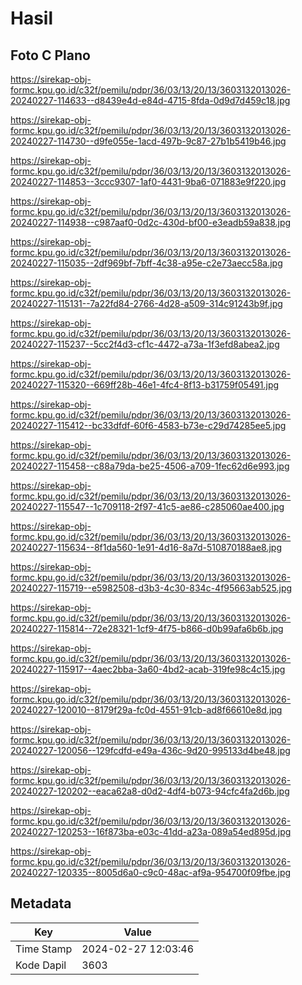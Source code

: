 # Hasil

## Foto C Plano

https://sirekap-obj-formc.kpu.go.id/c32f/pemilu/pdpr/36/03/13/20/13/3603132013026-20240227-114633--d8439e4d-e84d-4715-8fda-0d9d7d459c18.jpg

https://sirekap-obj-formc.kpu.go.id/c32f/pemilu/pdpr/36/03/13/20/13/3603132013026-20240227-114730--d9fe055e-1acd-497b-9c87-27b1b5419b46.jpg

https://sirekap-obj-formc.kpu.go.id/c32f/pemilu/pdpr/36/03/13/20/13/3603132013026-20240227-114853--3ccc9307-1af0-4431-9ba6-071883e9f220.jpg

https://sirekap-obj-formc.kpu.go.id/c32f/pemilu/pdpr/36/03/13/20/13/3603132013026-20240227-114938--c987aaf0-0d2c-430d-bf00-e3eadb59a838.jpg

https://sirekap-obj-formc.kpu.go.id/c32f/pemilu/pdpr/36/03/13/20/13/3603132013026-20240227-115035--2df969bf-7bff-4c38-a95e-c2e73aecc58a.jpg

https://sirekap-obj-formc.kpu.go.id/c32f/pemilu/pdpr/36/03/13/20/13/3603132013026-20240227-115131--7a22fd84-2766-4d28-a509-314c91243b9f.jpg

https://sirekap-obj-formc.kpu.go.id/c32f/pemilu/pdpr/36/03/13/20/13/3603132013026-20240227-115237--5cc2f4d3-cf1c-4472-a73a-1f3efd8abea2.jpg

https://sirekap-obj-formc.kpu.go.id/c32f/pemilu/pdpr/36/03/13/20/13/3603132013026-20240227-115320--669ff28b-46e1-4fc4-8f13-b31759f05491.jpg

https://sirekap-obj-formc.kpu.go.id/c32f/pemilu/pdpr/36/03/13/20/13/3603132013026-20240227-115412--bc33dfdf-60f6-4583-b73e-c29d74285ee5.jpg

https://sirekap-obj-formc.kpu.go.id/c32f/pemilu/pdpr/36/03/13/20/13/3603132013026-20240227-115458--c88a79da-be25-4506-a709-1fec62d6e993.jpg

https://sirekap-obj-formc.kpu.go.id/c32f/pemilu/pdpr/36/03/13/20/13/3603132013026-20240227-115547--1c709118-2f97-41c5-ae86-c285060ae400.jpg

https://sirekap-obj-formc.kpu.go.id/c32f/pemilu/pdpr/36/03/13/20/13/3603132013026-20240227-115634--8f1da560-1e91-4d16-8a7d-510870188ae8.jpg

https://sirekap-obj-formc.kpu.go.id/c32f/pemilu/pdpr/36/03/13/20/13/3603132013026-20240227-115719--e5982508-d3b3-4c30-834c-4f95663ab525.jpg

https://sirekap-obj-formc.kpu.go.id/c32f/pemilu/pdpr/36/03/13/20/13/3603132013026-20240227-115814--72e28321-1cf9-4f75-b866-d0b99afa6b6b.jpg

https://sirekap-obj-formc.kpu.go.id/c32f/pemilu/pdpr/36/03/13/20/13/3603132013026-20240227-115917--4aec2bba-3a60-4bd2-acab-319fe98c4c15.jpg

https://sirekap-obj-formc.kpu.go.id/c32f/pemilu/pdpr/36/03/13/20/13/3603132013026-20240227-120010--8179f29a-fc0d-4551-91cb-ad8f66610e8d.jpg

https://sirekap-obj-formc.kpu.go.id/c32f/pemilu/pdpr/36/03/13/20/13/3603132013026-20240227-120056--129fcdfd-e49a-436c-9d20-995133d4be48.jpg

https://sirekap-obj-formc.kpu.go.id/c32f/pemilu/pdpr/36/03/13/20/13/3603132013026-20240227-120202--eaca62a8-d0d2-4df4-b073-94cfc4fa2d6b.jpg

https://sirekap-obj-formc.kpu.go.id/c32f/pemilu/pdpr/36/03/13/20/13/3603132013026-20240227-120253--16f873ba-e03c-41dd-a23a-089a54ed895d.jpg

https://sirekap-obj-formc.kpu.go.id/c32f/pemilu/pdpr/36/03/13/20/13/3603132013026-20240227-120335--8005d6a0-c9c0-48ac-af9a-954700f09fbe.jpg


## Metadata

| Key        | Value               |
| ---------- | ------------------- |
| Time Stamp | 2024-02-27 12:03:46 |
| Kode Dapil | 3603                |



